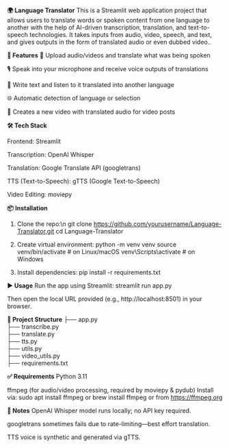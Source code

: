 **🌍 Language Translator**
This is a Streamlit web application project that allows users to translate words or spoken content from one language to another with the help of AI-driven transcription, translation, and text-to-speech technologies. It takes inputs from audio, video, speech, and text, and gives outputs in the form of translated audio or even dubbed video..

**🚀 Features**
🎥 Upload audio/videos and translate what was being spoken

🎙️ Speak into your microphone and receive voice outputs of translations

📝 Write text and listen to it translated into another language

🌐 Automatic detection of language or selection

📼 Creates a new video with translated audio for video posts

**🛠️ Tech Stack**

Frontend: Streamlit

Transcription: OpenAI Whisper

Translation: Google Translate API (googletrans)

TTS (Text-to-Speech): gTTS (Google Text-to-Speech)

Video Editing: moviepy

**📦 Installation**

1. Clone the repo:\n
git clone https://github.com/yourusername/Language-Translator.git
cd Language-Translator

2. Create virtual environment:
python -m venv venv
source venv/bin/activate    # on Linux/macOS
venv\Scripts\activate       # on Windows

3. Install dependencies:
pip install -r requirements.txt

**▶️ Usage**
Run the app using Streamlit:
streamlit run app.py

Then open the local URL provided (e.g., http://localhost:8501) in your browser.

**📁 Project Structure**
├── app.py              
├── transcribe.py         
├── translate.py         
├── tts.py                
├── utils.py             
├── video_utils.py        
├── requirements.txt 

**✅ Requirements**
Python 3.11

ffmpeg (for audio/video processing, required by moviepy & pydub)
Install via: sudo apt install ffmpeg or brew install ffmpeg or from https://ffmpeg.org

**📌 Notes**
OpenAI Whisper model runs locally; no API key required.

googletrans sometimes fails due to rate-limiting—best effort translation.

TTS voice is synthetic and generated via gTTS.
